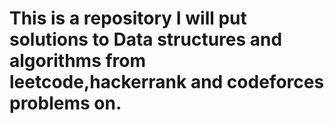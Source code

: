 # This is a repository I will put solutions to Data structures and algorithms from leetcode,hackerrank and codeforces problems on. 
